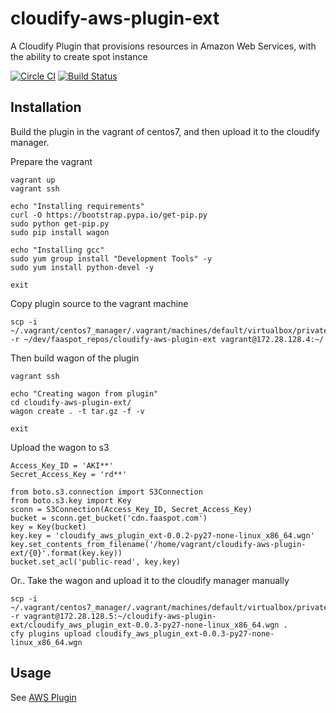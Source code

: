 cloudify-aws-plugin-ext
=======================

A Cloudify Plugin that provisions resources in Amazon Web Services, with the ability to create spot instance

[![Circle CI](https://circleci.com/gh/cloudify-cosmo/cloudify-aws-plugin/tree/master.svg?&style=shield)](https://circleci.com/gh/cloudify-cosmo/cloudify-aws-plugin/tree/master)
[![Build Status](https://travis-ci.org/cloudify-cosmo/cloudify-aws-plugin.svg?branch=master)](https://travis-ci.org/cloudify-cosmo/cloudify-aws-plugin)

## Installation
Build the plugin in the vagrant of centos7, and then upload it to the cloudify manager.

Prepare the vagrant
```
vagrant up
vagrant ssh

echo "Installing requirements"
curl -O https://bootstrap.pypa.io/get-pip.py
sudo python get-pip.py
sudo pip install wagon

echo "Installing gcc"
sudo yum group install "Development Tools" -y
sudo yum install python-devel -y

exit
```

Copy plugin source to the vagrant machine
```
scp -i ~/.vagrant/centos7_manager/.vagrant/machines/default/virtualbox/private_key -r ~/dev/faaspot_repos/cloudify-aws-plugin-ext vagrant@172.28.128.4:~/
```

Then build wagon of the plugin
```
vagrant ssh

echo "Creating wagon from plugin"
cd cloudify-aws-plugin-ext/
wagon create . -t tar.gz -f -v

exit
```

Upload the wagon to s3
```
Access_Key_ID = 'AKI**'
Secret_Access_Key = 'rd**'

from boto.s3.connection import S3Connection
from boto.s3.key import Key
sconn = S3Connection(Access_Key_ID, Secret_Access_Key)
bucket = sconn.get_bucket('cdn.faaspot.com')
key = Key(bucket)
key.key = 'cloudify_aws_plugin_ext-0.0.2-py27-none-linux_x86_64.wgn'
key.set_contents_from_filename('/home/vagrant/cloudify-aws-plugin-ext/{0}'.format(key.key))
bucket.set_acl('public-read', key.key)
```

Or.. Take the wagon and upload it to the cloudify manager manually
```
scp -i ~/.vagrant/centos7_manager/.vagrant/machines/default/virtualbox/private_key -r vagrant@172.28.128.5:~/cloudify-aws-plugin-ext/cloudify_aws_plugin_ext-0.0.3-py27-none-linux_x86_64.wgn .
cfy plugins upload cloudify_aws_plugin_ext-0.0.3-py27-none-linux_x86_64.wgn
```

## Usage
See [AWS Plugin](http://docs.getcloudify.org/latest/plugins/aws/)

